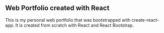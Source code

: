 ## Web Portfolio created with React

This is my personal web portfolio that was bootstrapped with create-react-app. It is created from scratch with React and React Bootstrap.